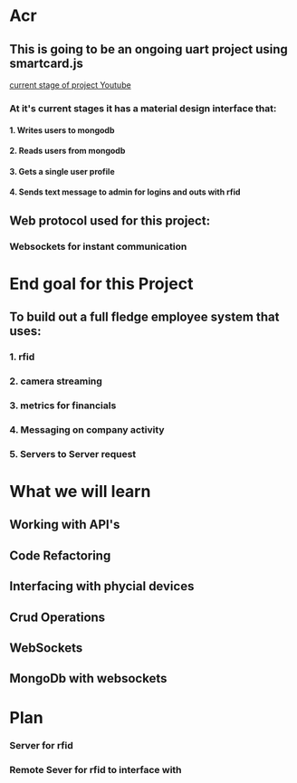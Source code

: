 # Acr

## This is going to be an ongoing uart project using smartcard.js
[current stage of project Youtube](https://www.youtube.com/watch?v=htZCrpLcDBU)

### At it's current stages it has a material design interface that:

#### 1. Writes users to mongodb
#### 2. Reads users from mongodb
#### 3. Gets a single user profile
#### 4. Sends text message to admin for logins and outs with rfid

## Web protocol used for this project:
### Websockets for instant communication

# End goal for this Project
## To build out a full fledge employee system that uses:
### 1. rfid
### 2. camera streaming
### 3. metrics for financials
### 4. Messaging on company activity
### 5. Servers to Server request

# What we will learn
## Working with API's
## Code Refactoring
## Interfacing with phycial devices
## Crud Operations
## WebSockets
## MongoDb with websockets

# Plan
### Server for rfid 
### Remote Sever for rfid to interface with
